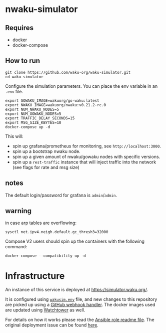 # nwaku-simulator

## Requires
* docker
* docker-compose

## How to run

```
git clone https://github.com/waku-org/waku-simulator.git
cd waku-simulator
```

Configure the simulation parameters. You can place the env variable in an `.env` file.

```
export GOWAKU_IMAGE=wakuorg/go-waku:latest
export NWAKU_IMAGE=wakuorg/nwaku:v0.21.2-rc.0
export NUM_NWAKU_NODES=5
export NUM_GOWAKU_NODES=5
export TRAFFIC_DELAY_SECONDS=15
export MSG_SIZE_KBYTES=10
docker-compose up -d
```


This will:
* spin up grafana/prometheus for monitoring, see `http://localhost:3000`.
* spin up a bootstrap nwaku node.
* spin up a given amount of nwaku/gowaku nodes with specific versions.
* spin up a `rest-traffic` instance that will inject traffic into the network (see flags for rate and msg size)

## notes

The default login/password for grafana is `admin`/`admin`.

## warning

in case arp tables are overflowing:

```
sysctl net.ipv4.neigh.default.gc_thresh3=32000
```

Compose V2 users should spin up the containers with the following command:

```
docker-compose --compatibility up -d
```

# Infrastructure

An instance of this service is deployed at https://simulator.waku.org/.

It is configured using [`wakusim.env`](./wakusim.env) file, and new changes to this repository are picked up using a [GitHub webhook handler](https://github.com/status-im/infra-role-github-webhook).
The docker images used are updated using [Watchtower](https://github.com/containrrr/watchtower) as well.

For details on how it works please read the [Ansible role readme file](https://github.com/status-im/infra-misc/blob/master/ansible/roles/waku-simulator/). The original deployment issue can be found [here](https://github.com/status-im/infra-nim-waku/issues/79).
